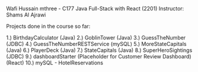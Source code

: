 Wafi Hussain
mthree - C177 Java Full-Stack with React (2201)
Instructor: Shams Al Ajrawi

Projects done in the course so far:

1.) BirthdayCalculator (Java)
2.) GoblinTower (Java)
3.) GuessTheNumber (JDBC)
4.) GuessTheNumberRESTService (mySQL)
5.) MoreStateCapitals (Java)
6.) PlayerDeck (Java)
7.) StateCapitals (Java)
8.) SuperHeroSightings (JDBC)
9.) dashboardStarter (Placeholder for Customer Review Dashboard) (React)
10.) mySQL - HotelReservations
